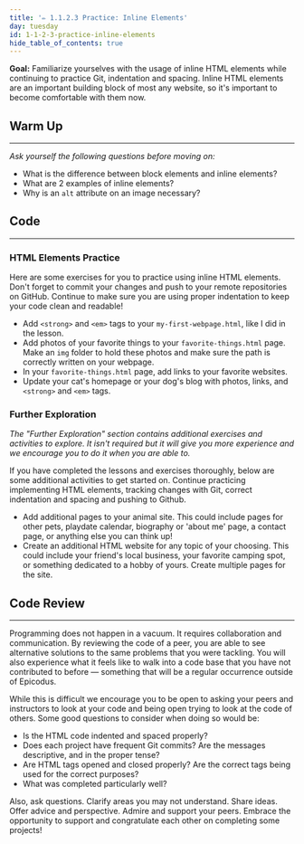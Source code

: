 ```yaml
---
title: '✏️ 1.1.2.3 Practice: Inline Elements'
day: tuesday
id: 1-1-2-3-practice-inline-elements
hide_table_of_contents: true
---
```


**Goal:**  Familiarize yourselves with the usage of inline HTML elements while continuing to practice Git, indentation and spacing.  Inline HTML elements are an important building block of most any website, so it's important to become comfortable with them now.

## Warm Up

---

_Ask yourself the following questions before moving on:_

* What is the difference between block elements and inline elements?
* What are 2 examples of inline elements?
* Why is an `alt` attribute on an image necessary?

## Code

---

### HTML Elements Practice

Here are some exercises for you to practice using inline HTML elements. Don't forget to commit your changes and push to your remote repositories on GitHub. Continue to make sure you are using proper indentation to keep your code clean and readable!

* Add  `<strong>` and `<em>` tags to your `my-first-webpage.html`, like I did in the lesson.
* Add photos of your favorite things to your `favorite-things.html` page. Make an `img` folder to hold these photos and make sure the path is correctly written on your webpage.
* In your `favorite-things.html` page, add links to your favorite websites.
* Update your cat's homepage or your dog's blog with photos, links, and `<strong>` and `<em>` tags.  

### Further Exploration

_The "Further Exploration" section contains additional exercises and activities to explore. It isn't required but it will give you more experience and we encourage you to do it when you are able to._

If you have completed the lessons and exercises thoroughly, below are some additional activities to get started on. Continue practicing implementing HTML elements, tracking changes with Git, correct indentation and spacing and pushing to Github.

* Add additional pages to your animal site. This could include pages for other pets, playdate calendar, biography or 'about me' page, a contact page, or anything else you can think up!
* Create an additional HTML website for any topic of your choosing. This could include your friend's local business, your favorite camping spot, or something dedicated to a hobby of yours. Create multiple pages for the site.

## Code Review
<hr />

Programming does not happen in a vacuum. It requires collaboration and communication. By reviewing the code of a peer, you are able to see alternative solutions to the same problems that you were tackling. You will also experience what it feels like to walk into a code base that you have not contributed to before — something that will be a regular occurrence outside of Epicodus.

While this is difficult we encourage you to be open to asking your peers and instructors to look at your code and being open trying to look at the code of others. Some good questions to consider when doing so would be:

* Is the HTML code indented and spaced properly?
* Does each project have frequent Git commits? Are the messages descriptive, and in the proper tense?
* Are HTML tags opened and closed properly? Are the correct tags being used for the correct purposes?
* What was completed particularly well?

Also, ask questions. Clarify areas you may not understand. Share ideas. Offer advice and perspective. Admire and support your peers. Embrace the opportunity to support and congratulate each other on completing some projects!
